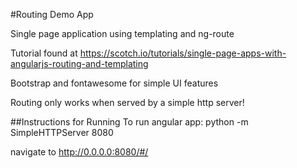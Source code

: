 #Routing Demo App

Single page application using templating and ng-route

Tutorial found at https://scotch.io/tutorials/single-page-apps-with-angularjs-routing-and-templating

Bootstrap and fontawesome for simple UI features

Routing only works when served by a simple http server!

##Instructions for Running
To run angular app:
python -m SimpleHTTPServer 8080

navigate to http://0.0.0.0:8080/#/


